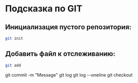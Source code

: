 # Подсказка по GIT

## Инициализация пустого репозитория:
```sh
git init
```

## Добавить файл к отслеживанию:
```sh
git add
```

git commit -m "Message"
git log
git log --oneline
git checkout